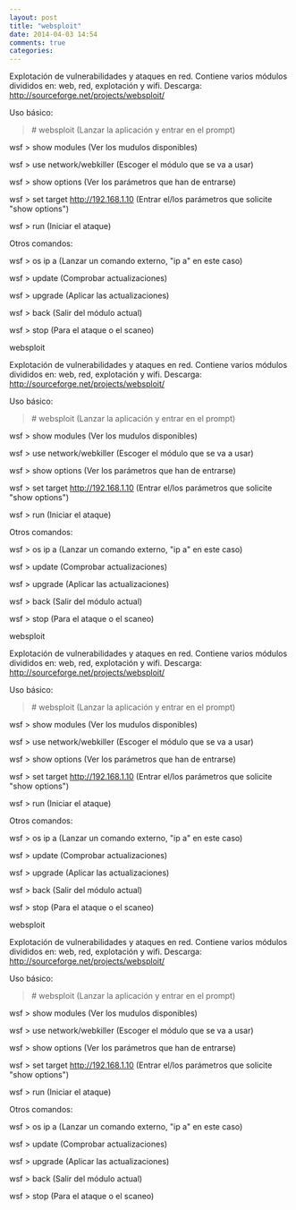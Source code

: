 ```yaml
---
layout: post
title: "websploit"
date: 2014-04-03 14:54
comments: true
categories: 
---
```

Explotación de vulnerabilidades y ataques en red. Contiene varios módulos divididos en: web, red, explotación y wifi. Descarga: http://sourceforge.net/projects/websploit/

Uso básico: 

>\# websploit (Lanzar la aplicación y entrar en el prompt)

wsf > show modules (Ver los mudulos disponibles)

wsf > use network/webkiller (Escoger el módulo que se va a usar)

wsf > show options (Ver los parámetros que han de entrarse)

wsf > set target http://192.168.1.10 (Entrar el/los parámetros que solicite "show options")

wsf > run (Iniciar el ataque)

Otros comandos:

wsf > os ip a (Lanzar un comando externo, "ip a" en este caso)

wsf > update (Comprobar actualizaciones)

wsf > upgrade (Aplicar las actualizaciones)

wsf > back (Salir del módulo actual)

wsf > stop (Para el ataque o el scaneo)

websploit

Explotación de vulnerabilidades y ataques en red. Contiene varios módulos divididos en: web, red, explotación y wifi. Descarga: http://sourceforge.net/projects/websploit/

Uso básico: 

>\# websploit (Lanzar la aplicación y entrar en el prompt)

wsf > show modules (Ver los mudulos disponibles)

wsf > use network/webkiller (Escoger el módulo que se va a usar)

wsf > show options (Ver los parámetros que han de entrarse)

wsf > set target http://192.168.1.10 (Entrar el/los parámetros que solicite "show options")

wsf > run (Iniciar el ataque)

Otros comandos:

wsf > os ip a (Lanzar un comando externo, "ip a" en este caso)

wsf > update (Comprobar actualizaciones)

wsf > upgrade (Aplicar las actualizaciones)

wsf > back (Salir del módulo actual)

wsf > stop (Para el ataque o el scaneo)

websploit

Explotación de vulnerabilidades y ataques en red. Contiene varios módulos divididos en: web, red, explotación y wifi. Descarga: http://sourceforge.net/projects/websploit/

Uso básico: 

>\# websploit (Lanzar la aplicación y entrar en el prompt)

wsf > show modules (Ver los mudulos disponibles)

wsf > use network/webkiller (Escoger el módulo que se va a usar)

wsf > show options (Ver los parámetros que han de entrarse)

wsf > set target http://192.168.1.10 (Entrar el/los parámetros que solicite "show options")

wsf > run (Iniciar el ataque)

Otros comandos:

wsf > os ip a (Lanzar un comando externo, "ip a" en este caso)

wsf > update (Comprobar actualizaciones)

wsf > upgrade (Aplicar las actualizaciones)

wsf > back (Salir del módulo actual)

wsf > stop (Para el ataque o el scaneo)

websploit

Explotación de vulnerabilidades y ataques en red. Contiene varios módulos divididos en: web, red, explotación y wifi. Descarga: http://sourceforge.net/projects/websploit/

Uso básico: 

>\# websploit (Lanzar la aplicación y entrar en el prompt)

wsf > show modules (Ver los mudulos disponibles)

wsf > use network/webkiller (Escoger el módulo que se va a usar)

wsf > show options (Ver los parámetros que han de entrarse)

wsf > set target http://192.168.1.10 (Entrar el/los parámetros que solicite "show options")

wsf > run (Iniciar el ataque)

Otros comandos:

wsf > os ip a (Lanzar un comando externo, "ip a" en este caso)

wsf > update (Comprobar actualizaciones)

wsf > upgrade (Aplicar las actualizaciones)

wsf > back (Salir del módulo actual)

wsf > stop (Para el ataque o el scaneo)

